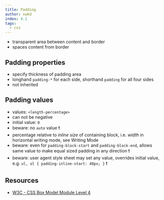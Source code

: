 ```yaml
---
title: Padding
author: vwkd
index: 4.1
tags:
  - css
---
```


- transparent area between content and border
- spaces content from border



## Padding properties

- specify thickness of padding area
- longhand `padding-*` for each side, shorthand `padding` for all four sides
- not inherited



## Padding values

- values: `<length-percentage>`
- can not be negative
- initial value: `0`
- beware: no `auto` value ❗️
- percentage relative to _inline size_ of containing block, i.e. _width_ in horizontal writing mode, see Writing Mode
- beware: even for `padding-block-start` and `padding-block-end`, allows same value to make equal sized padding in any direction ❗️
- beware: user agent style sheet may set any value, overrides initial value, e.g. `ul, ol { padding-inline-start: 40px; }` ❗️



## Resources

- [W3C - CSS Box Model Module Level 4](https://www.w3.org/TR/css-box-4/)